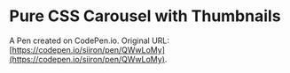 # Pure CSS Carousel with Thumbnails

A Pen created on CodePen.io. Original URL: [https://codepen.io/siiron/pen/QWwLoMy](https://codepen.io/siiron/pen/QWwLoMy).

